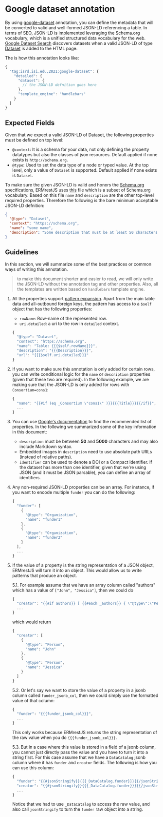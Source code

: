 # Google dataset annotation

By using [google-dataset](annotation.md#tag-2021-google-dataset) annotation, you can define the metadata that will be converted to valid and well-formed JSON-LD referencing a table. In terms of SEO, JSON-LD is implemented leveraging the Schema.org vocabulary, which is a unified structured data vocabulary for the web. [Google Dataset Search](https://datasetsearch.research.google.com/) discovers datasets when a valid JSON-LD of type [Dataset](https://www.schema.org/Dataset) is added to the HTML page.

The is how this annotation looks like:

```javascript
{
  "tag:isrd.isi.edu,2021:google-dataset": {
    "detailed": {
      "dataset": {
        // the JSON-LD defnition goes here
      },
      "template_engine": "handlebars"
    }
  }
}
```

## Expected Fields

Given that we expect a valid JSON-LD of Dataset, the following properties must be defined on top level:

- `@context`: It is a schema for your data, not only defining the property datatypes but also the classes of json resources. Default applied if none exists is `http://schema.org`.
- `@type`: Used to set the data type of a node or typed value. At the top level, only a value of `Dataset` is supported. Default applied if none exists is `Dataset`.

To make sure the given JSON-LD is valid and honors the [Schema.org](https://schema.org/Dataset) specifications, ERMrestJS uses [this](https://github.com/informatics-isi-edu/ermrestjs/blob/master/js/utils/json_ld_schema.js) file which is a subset of Schema.org vocabulary. Based on this file `name` and `description` are the other top-level required properties. Therefore the following is the bare minimum acceptable JSON-LD defnition:

```json
{
  "@type": "Dataset",
  "context": "https://schema.org",
  "name": "some name",
  "description": "Some description that must be at least 50 characters."
}
```

## Guidelines

In this section, we will summarize some of the best practices or common ways of writing this annotation.

> to make this document shorter and easier to read, we will only write the JSON-LD without the annotation tag and other properties. Also, all the templates are written based on `handlebars` template engine.

1. All the properties support [pattern expansion](annotation.md#pattern-expansion). Apart from the main table data and all-outbound foreign keys, the pattern has access to a `$self` object that has the following properties:
    - `rowName`: Row-name of the represented row.
    - `uri.detailed`: a uri to the row in `detailed` context.

    ```javascript
    {
      "@type": "Dataset",
      "context": "https://schema.org",
      "name": "Table: {{{$self.rowName}}}",
      "description": "{{{Description}}}",
      "url": "{{{$self.uri.detailed}}}"
    }
    ```

2. If you want to make sure this annotation is only added for certain rows, you can write conditional logic for the `name` or `description` properties (given that these two are required). In the following example, we are making sure that the JSON-LD is only added for rows with `Consortium=cons1`:

    ```javascript
    {
      "name": "{{#if (eq _Consortium \"cons1\" )}}{{{Title}}}{{/if}}",
      ...
    }
    ```

3. You can use [Google's documentation](https://developers.google.com/search/docs/advanced/structured-data/dataset#dataset) to find the recommended list of properties. In the following we summarized some of the key information in this document:
    - `description` must be between **50** and **5000** characters and may also include Markdown syntax.
    - Embedded images in `description` need to use absolute path URLs (instead of relative paths).
    - `identifier` can be used to denote a DOI or a Compact Identifier. If the dataset has more than one identifier, given that we're using JSON (and it must be JSON parsable), you can define an array of identifiers.

4. Any non-required JSON-LD properties can be an array. For instance, if you want to encode multiple `funder` you can do the following:
   ```javascript
   {
     "funder": [
       {
         "@type": "Organization",
         "name": "funder1"
       },
       {
         "@type": "Organization",
         "name": "funder2"
       }
     ],
     ...
   }
   ```

5. If the value of a property is the string representation of a JSON object, ERMrestJS will turn it into an object. This would allow us to write patterns that produce an object.

    5.1. For example assume that we have an array column called "authors" which has a value of `["John", "Jessica"]`, then we could do

    ```javascript
    {
      "creator": "{{#if authors}} [ {{#each _authors}} { \"@type\":\"Person\", \"name\":{{{this}}} } {{#unless @last}}, {{/unless}}{{/each}} ] {{/if}}",
      ...
    }
    ```
    which would return
    ```javascript
    {
      "creator": [
        {
          "@type": "Person",
          "name": "John"
        },
        {
          "@type": "Person",
          "name": "Jessica"
        }
      ]
    }
    ```

    5.2. Or let's say we want to store the value of a property in a jsonb column called `funder_jsonb_col`, then we could simply use the formatted value of that column:

    ```javascript
    {
      "funder": "{{{funder_jsonb_col}}}",
      ...
    }
    ```
    This only works because ERMrestJS returns the string representation of the raw value when you do `{{{funder_jsonb_col}}}`.

    5.3. But in a case where this value is stored in a field of a jsonb column, you cannot just directly pass the value and you have to turn it into a string first. For this case assume that we have a `DataCatalog` jsonb column where it has `funder` and `creator` fields. The following is how you can use this column:
    ```javascript
    {
      "funder": "{{#jsonStringify}}{{{_DataCatalog.funder}}}{{/jsonStringify}}",
      "creator": "{{#jsonStringify}}{{{_DataCatalog.funder}}}{{/jsonStringify}}",
      ...
    }
    ```
    Notice that we had to use `_DataCatalog` to access the raw value, and also call `jsonStringify` to turn the `funder` raw object into a string.


